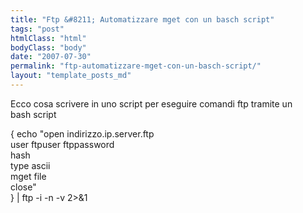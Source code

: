 ```yaml
---
title: "Ftp &#8211; Automatizzare mget con un basch script"
tags: "post"
htmlClass: "html"
bodyClass: "body"
date: "2007-07-30"
permalink: "ftp-automatizzare-mget-con-un-basch-script/"
layout: "template_posts_md"
---
```

<p>Ecco cosa scrivere in uno script per eseguire comandi ftp tramite un <br />bash script</p>
<p>{ echo &quot;open indirizzo.ip.server.ftp<br />        user ftpuser ftppassword<br />        hash<br />        type ascii<br />        mget file<br />        close&quot;<br />} | ftp -i -n -v 2&gt;&amp;1</p>
